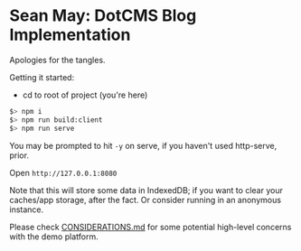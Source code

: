 # Sean May: DotCMS Blog Implementation

Apologies for the tangles.

Getting it started:

- cd to root of project (you're here)

```bash
$> npm i
$> npm run build:client
$> npm run serve
```

You may be prompted to hit `-y` on serve, if you haven't used http-serve, prior.

Open `http://127.0.0.1:8080`

Note that this will store some data in IndexedDB; if you want to clear your caches/app storage, after the fact. Or consider running in an anonymous instance.

Please check [CONSIDERATIONS.md](CONSIDERATIONS.md) for some potential high-level concerns with the demo platform.
